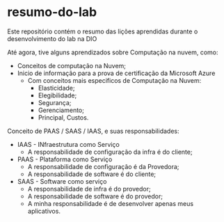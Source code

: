 # resumo-do-lab
Este repositório contém o resumo das lições aprendidas durante o desenvolvimento do lab na DIO

Até agora, tive alguns aprendizados sobre Computação na nuvem, como:
  - Conceitos de computação na Nuvem;
  - Inicio de informação para a prova de certificação da Microsoft Azure
    - Com conceitos mais especificos de Computação na Nuvem:
      - Elasticidade;
      - Elegibilidade;
      - Segurança;
      - Gerenciamento;
      - Principal, Custos.

Conceito de PAAS / SAAS / IAAS, e suas responsabilidades:
  - IAAS - INfraestrutura como Serviço
      - A responsabilidade de configuração da infra é do cliente;
  - PAAS - Plataforma como Serviço
      - A responsabilidade de configuração é da Provedora;
      - A responsabilidade de software é do cliente;
  - SAAS - Software como serviço
      - A responsabilidade de infra é do provedor;
      - A responsabilidade de software é do provedor;
      - A minha responsabilidade é de desenvolver apenas meus aplicativos.
